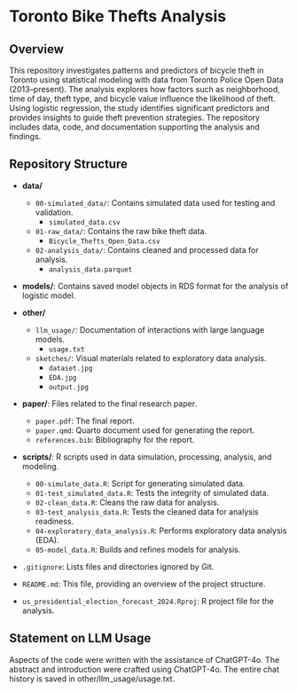 # Toronto Bike Thefts Analysis

## Overview

This repository investigates patterns and predictors of bicycle theft in Toronto using statistical modeling with data from Toronto Police Open Data (2013–present). The analysis explores how factors such as neighborhood, time of day, theft type, and bicycle value influence the likelihood of theft. Using logistic regression, the study identifies significant predictors and provides insights to guide theft prevention strategies. The repository includes data, code, and documentation supporting the analysis and findings.

## Repository Structure

- **data/**
  - `00-simulated_data/`: Contains simulated data used for testing and validation.
    - `simulated_data.csv`
  - `01-raw_data/`: Contains the raw bike theft data.
    - `Bicycle_Thefts_Open_Data.csv`
  - `02-analysis_data/`: Contains cleaned and processed data for analysis.
    - `analysis_data.parquet`

- **models/**: Contains saved model objects in RDS format for the analysis of logistic model.


- **other/**
  - `llm_usage/`: Documentation of interactions with large language models.
    - `usage.txt`
  - `sketches/`: Visual materials related to exploratory data analysis.
    - `dataset.jpg`
    - `EDA.jpg`
    - `output.jpg`

- **paper/**: Files related to the final research paper.
  - `paper.pdf`: The final report.
  - `paper.qmd`: Quarto document used for generating the report.
  - `references.bib`: Bibliography for the report.

- **scripts/**: R scripts used in data simulation, processing, analysis, and modeling.
  - `00-simulate_data.R`: Script for generating simulated data.
  - `01-test_simulated_data.R`: Tests the integrity of simulated data.
  - `02-clean_data.R`: Cleans the raw data for analysis.
  - `03-test_analysis_data.R`: Tests the cleaned data for analysis readiness.
  - `04-exploratory_data_analysis.R`: Performs exploratory data analysis (EDA).
  - `05-model_data.R`: Builds and refines models for analysis.

- `.gitignore`: Lists files and directories ignored by Git.
- `README.md`: This file, providing an overview of the project structure.
- `us_presidential_election_forecast_2024.Rproj`: R project file for the analysis.

## Statement on LLM Usage

Aspects of the code were written with the assistance of ChatGPT-4o. The abstract and introduction were crafted using ChatGPT-4o. The entire chat history is saved in other/llm_usage/usage.txt.